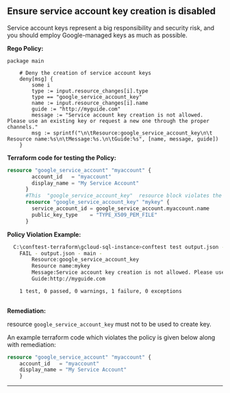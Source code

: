 ## Ensure service account key creation is disabled

Service account keys represent a big responsibility and security risk, and you should employ Google-managed keys as much as possible. 

**Rego Policy:**

```rego
package main

    # Deny the creation of service account keys
    deny[msg] {
        some i
        type := input.resource_changes[i].type
        type == "google_service_account_key"
        name := input.resource_changes[i].name
        guide := "http://myguide.com"
        message := "Service account key creation is not allowed. Please use an existing key or request a new one through the proper channels."
        msg := sprintf("\n\tResource:google_service_account_key\n\t Resource name:%s\n\tMessage:%s.\n\tGuide:%s", [name, message, guide])
    }  
```

**Terraform code for testing the Policy:**

```tf
resource "google_service_account" "myaccount" {
        account_id   = "myaccount"
        display_name = "My Service Account"
      }
      #This  "google_service_account_key"  resource block violates the policy
      resource "google_service_account_key" "mykey" {
        service_account_id = google_service_account.myaccount.name
        public_key_type    = "TYPE_X509_PEM_FILE"
      }
```

**Policy Violation Example:**

```bash
  C:\conftest-terraform\gcloud-sql-instance>conftest test output.json -p ../conftest/gcloud_disable_service_account_key_creation.rego 
    FAIL - output.json - main - 
        Resource:google_service_account_key
        Resource name:mykey
        Message:Service account key creation is not allowed. Please use an existing key or request a new one through the proper channels..    
        Guide:http://myguide.com

    1 test, 0 passed, 0 warnings, 1 failure, 0 exceptions
   
  ```

**Remediation:**

resource `google_service_account_key` must not to be used to create key.

An example terraform code which violates the policy is given below along with remediation:

```terraform
resource "google_service_account" "myaccount" {
    account_id   = "myaccount"
    display_name = "My Service Account"
    }
```

---